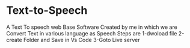 # Text-to-Speech
A Text To speech web Base Software Created by me in which we are Convert Text in various language as Speech
Steps are
1-dwoload file
2-create Folder and Save in Vs Code 
3-Goto Live server 
